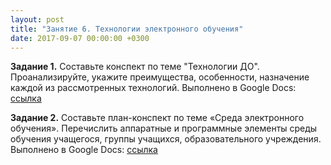 ```yaml
---
layout: post
title: "Занятие 6. Технологии электронного обучения"
date: 2017-09-07 00:00:00 +0300
---
```


**Задание 1.** Составьте конспект по теме "Технологии ДО". Проанализируйте, укажите преимущества, особенности, назначение каждой из рассмотренных технологий.
Выполнено в Google Docs: [ссылка](https://docs.google.com/document/d/1hzbSGnd1XyAPDZP33dANTPKehjaxTfulX4YQb8ktfR4/edit?usp=sharing)

**Задание 2.** Составьте план-конспект по теме «Среда электронного обучения». Перечислить аппаратные и программные элементы среды обучения учащегося, группы учащихся, образовательного учреждения.
Выполнено в Google Docs: [ссылка](https://docs.google.com/document/d/1yZ36ZWWUYZMjCG8StpJjjz9KcX9-u5tW7XFN21Kv1-M/edit?usp=sharing)
